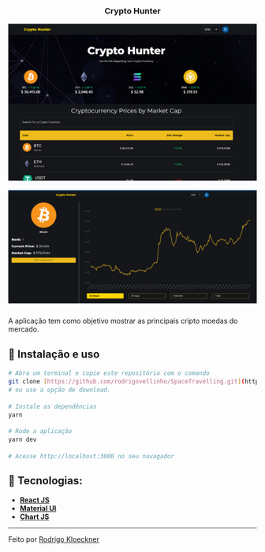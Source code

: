 <h3 align="center">
Crypto Hunter
</h3>

<p align="center">
  <img src="https://github.com/rodrigovellinho/CriptoHunter/blob/master/public/Crypto1.png?raw=true" alt="CryptoHunter">
</p>

<p align="center">
  <img src="https://github.com/rodrigovellinho/CriptoHunter/blob/master/public/Crypto2.png?raw=true" alt="CryptoHunter">
</p>


A aplicação tem como objetivo mostrar as principais cripto moedas do mercado.


## :wrench: Instalação e uso

```bash
# Abra um terminal e copie este repositório com o comando
git clone [https://github.com/rodrigovellinho/SpaceTravelling.git](https://github.com/rodrigovellinho/CriptoHunter.git)
# ou use a opção de download.

# Instale as dependências
yarn

# Rode a aplicação
yarn dev

# Acesse http://localhost:3000 no seu navagador
```

## 🔨 Tecnologias:

- **[React JS](https://reactjs.org/)**
- **[Material UI](https://v4.mui.com/)**
- **[Chart JS](https://www.chartjs.org/)**

---

Feito por [Rodrigo Kloeckner](https://github.com/rodrigovellinho)
